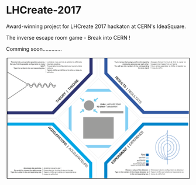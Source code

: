 # LHCreate-2017

Award-winning project for LHCreate 2017 hackaton at CERN's IdeaSquare.

The inverse escape room game     -      Break into CERN !

Comming soon.............

![teaser - what it looks like....](images/front.png)
